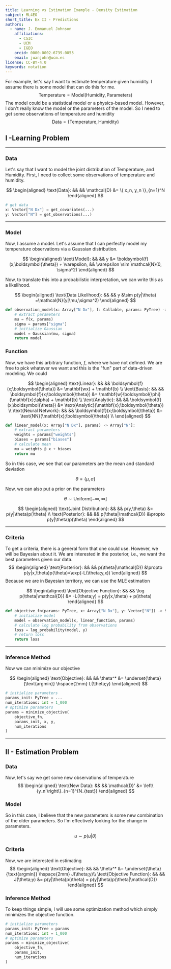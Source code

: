 ```yaml
---
title: Learning vs Estimation Example - Density Estimation
subject: ML4EO
short_title: Ex II - Predictions
authors:
  - name: J. Emmanuel Johnson
    affiliations:
      - CSIC
      - UCM
      - IGEO
    orcid: 0000-0002-6739-0053
    email: juanjohn@ucm.es
license: CC-BY-4.0
keywords: notation
---
```



For example, let's say I want to estimate temperature given humidity. 
I assume there is some model that can do this for me.
$$
\text{Temperature} = \text{Model}\left(\text{Humidity}, \text{Parameters}\right)
$$
The model could be a statistical model or a physics-based model.
However, I don't really know the model or the parameters of the model.
So I need to get some observations of temperature and humidity
$$
\text{Data} = \left\{ \text{Temperature}, \text{Humidity}\right\}
$$

## I -Learning Problem


***
### Data

Let's say that I want to model the joint distribution of Temperature, and Humidity.
First, I need to collect some observations of temperature and humidity.

$$
\begin{aligned}
\text{Data}: && &&
\mathcal{D} &= \{ x_n, y_n \}_{n=1}^N
\end{aligned}
$$

```python
# get data
x: Vector["N Dx"] = get_covariates(...)
y: Vector["N"] = get_observations(...)
```

***
### Model

Now, I assume a model.
Let's assume that I can perfectly model my temperature observations via a Gaussian distribution.

$$
\begin{aligned}
\text{Model}: && &&
y &= \boldsymbol{f}(x;\boldsymbol{\theta}) + \varepsilon, &&
\varepsilon \sim \mathcal{N}(0, \sigma^2)
\end{aligned}
$$

Now, to translate this into a probabilistic interpretation, we can write this as a likelihood.

$$
\begin{aligned}
\text{Data Likelihood}: && &&
y &\sim p(y|\theta) =\mathcal{N}(y|\mu,\sigma^2)
\end{aligned}
$$



```python
def observation_model(x: Array["N Dx"], f: Callable, params: PyTree) -> Model:
    # extract parameters
    mu = f(x, params)
    sigma = params["sigma"]
    # initialize Gaussian
    model = Gaussian(mu, sigma)
    return model
```


### Function 
Now, we have this arbitrary function, $f$, where we have not defined.
We are free to pick whatever we want and this is the "fun" part of data-driven modeling.
We could

$$
\begin{aligned}
\text{Linear}: && &&
\boldsymbol{f}(x;\boldsymbol{\theta}) &= \mathbf{wx} + \mathbf{b} \\
\text{Basis}: && &&
\boldsymbol{f}(x;\boldsymbol{\theta}) &= \mathbf{w}\boldsymbol{\phi}(\mathbf{x};\alpha) + \mathbf{b} \\
\text{Analytic}: && &&
\boldsymbol{f}(x;\boldsymbol{\theta}) &= \text{Analytic}(\mathbf{x};\boldsymbol{\theta}) \\
\text{Neural Network}: && &&
\boldsymbol{f}(x;\boldsymbol{\theta}) &= \text{NN}(\mathbf{x};\boldsymbol{\theta}) \\
\end{aligned}
$$

```python
def linear_model(x: Array["N Dx"], params) -> Array["N"]:
    # extract parameters
    weights = params["weights"]
    biases = params["biases"]
    # calculate mean
    mu = weights @ x + biases
    return mu
```



So in this case, we see that our parameters are the mean and standard deviation

$$
\theta = \left\{\mu, \sigma \right\}
$$

Now, we can also put a prior on the parameters

$$
\theta \sim \text{Uniform}[-\infty,\infty]
$$



$$
\begin{aligned}
\text{Joint Distribution}: && &&
p(y,\theta) &= p(y|\theta)p(\theta) \\
\text{Posterior}: && &&
p(\theta|\mathcal{D}) &\propto p(y|\theta)p(\theta)
\end{aligned}
$$

***
### Criteria

To get a criteria, there is a general form that one could use. 
However, we will be Bayesian about it.
We are interested in the posterior, i.e., we want the best parameters given our data.
$$
\begin{aligned}
\text{Posterior}: && &&
p(\theta|\mathcal{D}) &\propto p(y|x,\theta)p(\theta)=\exp(-L(\theta;y,x))
\end{aligned}
$$
Because we are in Bayesian territory, we can use the MLE estimation


$$
\begin{aligned}
\text{Objective Function}: && &&
\log p(\theta|\mathcal{D}) &=
-L(\theta;y) = p(y|x,\theta) + p(\theta)
\end{aligned}
$$

```python
def objective_fn(params: PyTree, x: Array["N Dx"], y: Vector["N"]) -> Scalar:
    # initialize model
    model = observation_model(x, linear_function, params)
    # calculate log probability from observations
    loss = log_probability(model, y)
    # return loss
    return loss
```

***
### Inference Method

Now we can minimize our objective

$$
\begin{aligned}
\text{Objective}: && &&
\theta^* &= \underset{\theta}{\text{argmin}} \hspace{2mm}
L(\theta;y)
\end{aligned}
$$

```python
# initialize parameters
params_init: PyTree = ...
num_iterations: int = 1_000
# optimize parameters
params = minimize_objective(
    objective_fn, 
    params_init, x, y,
    num_iterations
)
```

***
## II - Estimation Problem

### Data

Now, let's say we get some new observations of temperature
$$
\begin{aligned}
\text{New Data}: && &&
\mathcal{D}' &= \left\{y_n'\right\}_{n=1}^{N_{test}}
\end{aligned}
$$

### Model


So in this case, I believe that the new parameters is some new combination of the older parameters.
So I'm effectively looking for the change in parameters.

$$
u \sim p(u|\theta)
$$



### Criteria

Now, we are interested in estimating
$$
\begin{aligned}
\text{Objective}: && &&
\theta^* &= \underset{\theta}{\text{argmin}} \hspace{2mm}
J(\theta;y)\\
\text{Objective Function}: && &&
J(\theta;y) &= p(y|\theta)p(\theta) = p(y|\theta)p(\theta|\mathcal{D})
\end{aligned}
$$

### Inference Method

To keep things simple, I will use some optimization method which simply minimizes the objective function.


```python
# initialize parameters
params_init: PyTree = params
num_iterations: int = 1_000
# optimize parameters
params = minimize_objective(
    objective_fn, 
    params_init, 
    num_iterations
)
```